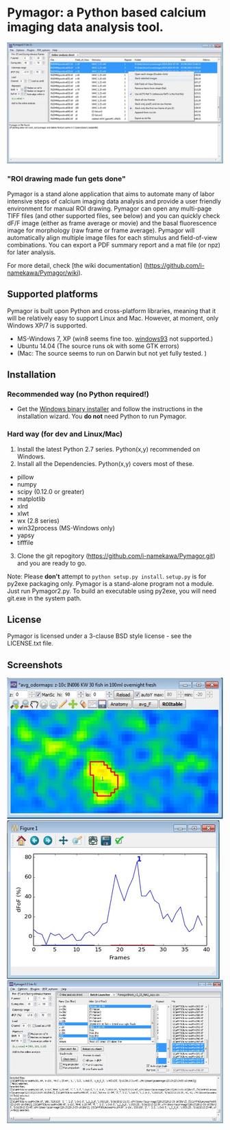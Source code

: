 Pymagor: a Python based calcium imaging data analysis tool.
=======

![PymagorScreenshot](https://github.com/i-namekawa/Pymagor/blob/images/images/Main-OnlineAnalysisSheet.jpg)

### "ROI drawing made fun gets done"

Pymagor is a stand alone application that aims to automate many of labor intensive steps of calcium imaging data analysis and provide a user friendly environment for manual ROI drawing. Pymagor can open any multi-page TIFF files (and other supported files, see below) and you can quickly check dF/F image (either as frame average or movie) and the basal fluorescence image for morphology (raw frame or frame average). Pymagor will automatically align multiple image files for each stimulus and field-of-view combinations. You can export a PDF summary report and a mat file (or npz) for later analysis.

For more detail, check [the wiki documentation] (https://github.com/i-namekawa/Pymagor/wiki).

Supported platforms
------
Pymagor is built upon Python and cross-platform libraries, meaning that it will be relatively easy to support Linux and Mac.
However, at moment, only Windows XP/7 is supported.
* MS-Windows 7, XP (win8 seems fine too. [windows93](http://www.windows93.net/) not supported.)
* Ubuntu 14.04 (The source runs ok with some GTK errors)
* (Mac: The source seems to run on Darwin but not yet fully tested. )


Installation
------

### Recommended way (no Python required!)

* Get the [Windows binary installer](https://github.com/i-namekawa/Pymagor/releases) and follow the instructions in the installation wizard. You **do not** need Python to run Pymagor.

### Hard way (for dev and Linux/Mac)

1. Install the latest Python 2.7 series. Python(x,y) recommended on Windows.
2. Install all the Dependencies. Python(x,y) covers most of these.
  * pillow
  * numpy
  * scipy (0.12.0 or greater)
  * matplotlib
  * xlrd
  * xlwt
  * wx (2.8 series)
  * win32process (MS-Windows only)
  * yapsy
  * tifffile
3. Clone the git repogitory (https://github.com/i-namekawa/Pymagor.git) and you are ready to go. 

Note: Please **don't** attempt to `python setup.py install`. `setup.py` is for py2exe packaging only. Pymagor is a stand-alone program not a module. Just run Pymagor2.py. To build an executable using py2exe, you will need git.exe in the system path.


License
-------

Pymagor is licensed under a 3-clause BSD style license - see the LICENSE.txt file.


Screenshots
------
![TrialViewer](https://github.com/i-namekawa/Pymagor/blob/images/images/TrialViewer.jpg)
![QuickPlot](https://github.com/i-namekawa/Pymagor/blob/images/images/QuickPlot.jpg)
![BatchLauncher](https://github.com/i-namekawa/Pymagor/blob/images/images/BatchLauncher.jpg)






